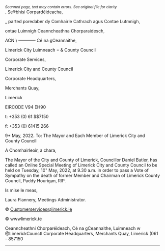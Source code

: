 *<small>Scanned page, text may contain errors. See original file for clarity</small>*  
. Se®bhisi Corpardéideacha,

_ parted poredaber dy Comhairle Cathrach agus Contae Lutmnigh,

ontae Luimnigh Ceanncheathna Chorparaidesch,

ACN \ ———— Cé na gCeannaithe,

Limerick City Luimneach
= & County Council

Corporate Services,

Limerick City and County Council

Corporate Headquarters,

Merchants Quay,

Limerick

EIRCODE V94 EH90

t: +353 (0) 61 $$7150

f: +353 (0) 61415 266

9* May, 2022.
To: The Mayor and Each Member of Limerick City and County Council

A Chomhairleoir, a chara,

The Mayor of the City and County of Limerick, Councillor Daniel Butler, has called an Online
Special Meeting of Limerick City and County Council to be held on Tuesday, 10" May, 2022,
at 9.30 a.m. in order to pass a Vote of Sympathy on the death of former Member and
Chairman of Limerick County Council, Paddy Hourigan, RIP.

Is mise le meas,

Laura Flannery,
Meetings Administrator.

© Customerservices@limerick.ie

© wwwlimerick.te

Ceanncheathni Chorparéideach, Cé na gCeannaithe, Luimneach w @LimerickCounctl
Corporate Headquarters, Merchants Quay, Limerick (061 - 857150

---
